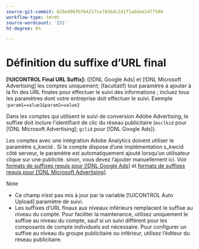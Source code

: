```yaml
---
source-git-commit: 029e406fbfb4217ce78364c2d1f1a6dae24ff588
workflow-type: tm+mt
source-wordcount: '151'
ht-degree: 0%

---
```

# Définition du suffixe d’URL final

<!-- Used in many places; in inventory feed templates, it's actually called "Campaign Final URL Suffix," but leaving this generic anyway since it's a paragraph-level include file -->

**[!UICONTROL Final URL Suffix]:** ([!DNL Google Ads] et [!DNL Microsoft Advertising] les comptes uniquement; (facultatif) tout paramètre à ajouter à la fin des URL finales pour effectuer le suivi des informations ; incluez tous les paramètres dont votre entreprise doit effectuer le suivi. Exemple :`param1=value1&param2=value2`

Dans les comptes qui utilisent le suivi de conversion Adobe Advertising, le suffixe doit inclure l’identifiant de clic du réseau publicitaire (`msclkid` pour [!DNL Microsoft Advertising]; `gclid` pour [!DNL Google Ads]).

Les comptes avec une intégration Adobe Analytics doivent utiliser le paramètre s_kwcid . Si le compte dispose d’une implémentation s_kwcid côté serveur, le paramètre est automatiquement ajouté lorsqu’un utilisateur clique sur une publicité. sinon, vous devez l’ajouter manuellement ici. Voir [formats de suffixes requis pour [!DNL Google Ads]](/help/search-social-commerce/tracking/formats-click-tracking-google.md) et [formats de suffixes requis pour [!DNL Microsoft Advertising]](/help/search-social-commerce/tracking/formats-click-tracking-microsoft.md).

>[!NOTE]
>
>* Ce champ n’est pas mis à jour par la variable [!UICONTROL Auto Upload] paramètre de suivi.
>* Les suffixes d’URL finaux aux niveaux inférieurs remplacent le suffixe au niveau du compte. Pour faciliter la maintenance, utilisez uniquement le suffixe au niveau du compte, sauf si un suivi différent pour les composants de compte individuels est nécessaire. Pour configurer un suffixe au niveau du groupe publicitaire ou inférieur, utilisez l’éditeur du réseau publicitaire.

